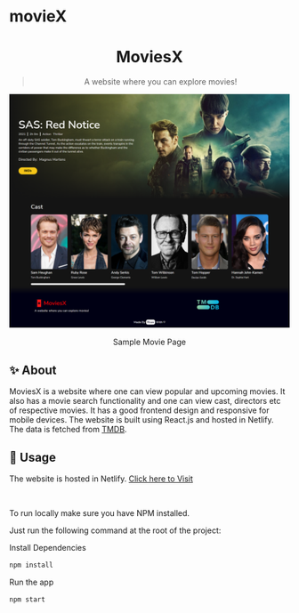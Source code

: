 # movieX

<h1 align="center">MoviesX</h1>

> <p align="center">A website where you can explore movies!<p>

<img src="./src/styles/movie1.png">
<p align="center">Sample Movie Page</p>

## ✨ About

MoviesX is a website where one can view popular and upcoming movies. It also has a movie search functionality and one can view cast, directors etc of respective movies. It has a good frontend design and responsive for mobile devices. The website is built using React.js and hosted in Netlify. The data is fetched from [TMDB](https://www.themoviedb.org/).

## 🚀 Usage

The website is hosted in Netlify. [Click here to Visit](https://moviesx.netlify.app/)

<br>

To run locally make sure you have NPM installed.

Just run the following command at the root of the project:

Install Dependencies

```sh
npm install
```

Run the app

```sh
npm start
```
